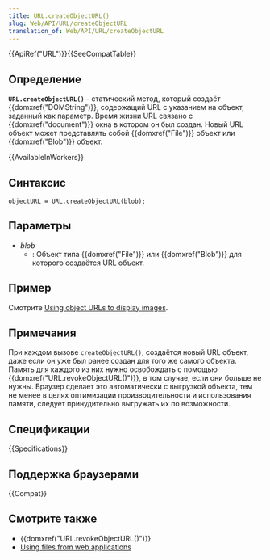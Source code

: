 ```yaml
---
title: URL.createObjectURL()
slug: Web/API/URL/createObjectURL
translation_of: Web/API/URL/createObjectURL
---
```


{{ApiRef("URL")}}{{SeeCompatTable}}

## Определение

**`URL.createObjectURL()`** - статический метод, который создаёт {{domxref("DOMString")}}, содержащий URL с указанием на объект, заданный как параметр. Время жизни URL связано с {{domxref("document")}} окна в котором он был создан. Новый URL объект может представлять собой {{domxref("File")}} объект или {{domxref("Blob")}} объект.

{{AvailableInWorkers}}

## Синтаксис

```
objectURL = URL.createObjectURL(blob);
```

## Параметры

- _blob_
  - : Объект типа {{domxref("File")}} или {{domxref("Blob")}} для которого создаётся URL объект.

## Пример

Смотрите [Using object URLs to display images](/ru/docs/Using_files_from_web_applications#Example_Using_object_URLs_to_display_images).

## Примечания

При каждом вызове `createObjectURL()`, создаётся новый URL объект, даже если он уже был ранее создан для того же самого объекта. Память для каждого из них нужно освобождать с помощью {{domxref("URL.revokeObjectURL()")}}, в том случае, если они больше не нужны. Браузер сделает это автоматически с выгрузкой объекта, тем не менее в целях оптимизации производительности и использования памяти, следует принудительно выгружать их по возможности.

## Спецификации

{{Specifications}}

## Поддержка браузерами

{{Compat}}

## Смотрите также

- {{domxref("URL.revokeObjectURL()")}}
- [Using files from web applications](/ru/docs/Using_files_from_web_applications)
